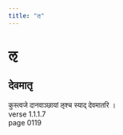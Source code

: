 ```yaml
---
title: "ऌ"
---
```


# ऌ
## देवमातृ
कुस्त्वजे दानवाञ्छायां ऌश्च स्याद् देवमातरि ।<BR>verse 1.1.1.7<BR>page 0119

